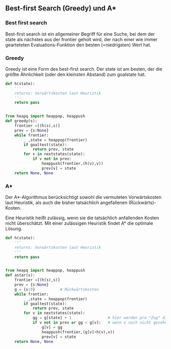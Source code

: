 ## Best-first Search (Greedy) und A*

### Best first search

Best-first search ist ein allgemeiner Begriff für eine Suche, bei dem der state als nächstes aus der frontier geholt wird, der nach einer wie immer gearteteten Evaluations-Funktion den besten (=niedrigsten) Wert hat.

### Greedy

Greedy ist eine Form des best-first search. Der state ist am besten, der die größte Ähnlichkeit (oder den kleinsten Abstand) zum goalstate hat.

```Python
def h(state):
    '''
    returns: Vorwärtskosten laut Heuristik
    '''
    return pass


from heapq import heappop, heappush
def greedy(s):
    frontier =[(h(s),s)]  
    prev = {s:None}
    while frontier:
        _ ,state = heappop(frontier)  
        if goaltest(state):
            return prev, state
        for v in nextstates(state):
            if v not in prev:
                heappush(frontier,(h(v),v))
                prev[v] = state
    return None, None
```

### A*  

Der A*-Algorithmus berücksichtigt sowohl die vermuteten Vorwärtskosten laut Heuristik, als auch die bisher tatsächlich angefallenen (Rückwärts)-Kosten. 

Eine Heuristik heißt zulässig, wenn sie die tatsächlich anfallenden Kosten nicht überschätzt. Mit einer zulässigen Heuristik findet A* die optimale Lösung.

```Python
def h(state):
    '''
    returns: Vorwärtskosten laut Heuristik
    '''
    return pass


from heapq import heappop, heappush
def astar(s):
    frontier =[(h(s),s)]  
    prev = {s:None}
    g = {s:0}           # Rückwärtskosten
    while frontier:
        _ ,state = heappop(frontier)   
        if goaltest(state):
            return prev, state
        for v in nextstates(state):
            gg = g[state] + 1                # hier werden pro "Zug" die Rückwärtskosten um 1 erhöht
            if v not in prev or gg < g[v]:   # wenn v noch nicht gesehen oder die Rückwärtskosten geringer als bisher
                g[v] = gg
                heappush(frontier,(g[v]+h(v),v))
                prev[v] = state
    return None, None
```
